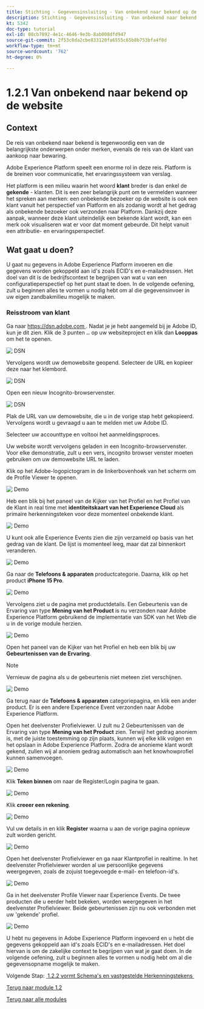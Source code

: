 ```yaml
---
title: Stichting - Gegevensinsluiting - Van onbekend naar bekend op de website
description: Stichting - Gegevensinsluiting - Van onbekend naar bekend op de website
kt: 5342
doc-type: tutorial
exl-id: 08cb7892-4e1c-4646-9e3b-8ab008dfd947
source-git-commit: 2f53c8da2cbe833120fa6555c65b8b753bfa4f8d
workflow-type: tm+mt
source-wordcount: '762'
ht-degree: 0%

---
```


# 1.2.1 Van onbekend naar bekend op de website

## Context

De reis van onbekend naar bekend is tegenwoordig een van de belangrijkste onderwerpen onder merken, evenals de reis van de klant van aankoop naar bewaring.

Adobe Experience Platform speelt een enorme rol in deze reis. Platform is de breinen voor communicatie, het ervaringssysteem van verslag.

Het platform is een milieu waarin het woord **klant** breder is dan enkel de **gekende** - klanten. Dit is een zeer belangrijk punt om te vermelden wanneer het spreken aan merken: een onbekende bezoeker op de website is ook een klant vanuit het perspectief van Platform en als zodanig wordt al het gedrag als onbekende bezoeker ook verzonden naar Platform. Dankzij deze aanpak, wanneer deze klant uiteindelijk een bekende klant wordt, kan een merk ook visualiseren wat er voor dat moment gebeurde. Dit helpt vanuit een attributie- en ervaringsperspectief.

## Wat gaat u doen?

U gaat nu gegevens in Adobe Experience Platform invoeren en die gegevens worden gekoppeld aan id&#39;s zoals ECID&#39;s en e-mailadressen. Het doel van dit is de bedrijfscontext te begrijpen van wat u van een configuratieperspectief op het punt staat te doen. In de volgende oefening, zult u beginnen alles te vormen u nodig hebt om al die gegevensinvoer in uw eigen zandbakmilieu mogelijk te maken.

### Reisstroom van klant

Ga naar [&#x200B; https://dsn.adobe.com &#x200B;](https://dsn.adobe.com). Nadat je je hebt aangemeld bij je Adobe ID, kun je dit zien. Klik de 3 punten **..** op uw websiteproject en klik dan **Looppas** om het te openen.

![&#x200B; DSN &#x200B;](./../../datacollection/module1.1/images/web8.png)

Vervolgens wordt uw demowebsite geopend. Selecteer de URL en kopieer deze naar het klembord.

![&#x200B; DSN &#x200B;](./../../gettingstarted/gettingstarted/images/web3.png)

Open een nieuw Incognito-browservenster.

![&#x200B; DSN &#x200B;](./../../gettingstarted/gettingstarted/images/web4.png)

Plak de URL van uw demowebsite, die u in de vorige stap hebt gekopieerd. Vervolgens wordt u gevraagd u aan te melden met uw Adobe ID.

Selecteer uw accounttype en voltooi het aanmeldingsproces.

Uw website wordt vervolgens geladen in een Incognito-browservenster. Voor elke demonstratie, zult u een vers, incognito browser venster moeten gebruiken om uw demowebsite URL te laden.

Klik op het Adobe-logopictogram in de linkerbovenhoek van het scherm om de Profile Viewer te openen.

![&#x200B; Demo &#x200B;](./images/pv1.png)

Heb een blik bij het paneel van de Kijker van het Profiel en het Profiel van de Klant in real time met **identiteitskaart van het Experience Cloud** als primaire herkenningsteken voor deze momenteel onbekende klant.

![&#x200B; Demo &#x200B;](./images/pv2.png)

U kunt ook alle Experience Events zien die zijn verzameld op basis van het gedrag van de klant. De lijst is momenteel leeg, maar dat zal binnenkort veranderen.

![&#x200B; Demo &#x200B;](./images/pv3.png)

Ga naar de **Telefoons &amp; apparaten** productcategorie. Daarna, klik op het product **iPhone 15 Pro**.

![&#x200B; Demo &#x200B;](./images/pv4.png)

Vervolgens ziet u de pagina met productdetails. Een Gebeurtenis van de Ervaring van type **Mening van het Product** is nu verzonden naar Adobe Experience Platform gebruikend de implementatie van SDK van het Web die u in de vorige module herzien.

![&#x200B; Demo &#x200B;](./images/pv5.png)

Open het paneel van de Kijker van het Profiel en heb een blik bij uw **Gebeurtenissen van de Ervaring**.

>[!NOTE]
>
>Vernieuw de pagina als u de gebeurtenis niet meteen ziet verschijnen.

![&#x200B; Demo &#x200B;](./images/pv6.png)

Ga terug naar de **Telefoons &amp; apparaten** categoriepagina, en klik een ander product. Er is een andere Experience Event verzonden naar Adobe Experience Platform.

Open het deelvenster Profielviewer. U zult nu 2 Gebeurtenissen van de Ervaring van type **Mening van het Product** zien. Terwijl het gedrag anoniem is, met de juiste toestemming op zijn plaats, kunnen wij elke klik volgen en het opslaan in Adobe Experience Platform. Zodra de anonieme klant wordt gekend, zullen wij al anoniem gedrag automatisch aan het knowhowprofiel kunnen samenvoegen.

![&#x200B; Demo &#x200B;](./images/pv7.png)

Klik **Teken binnen** om naar de Register/Login pagina te gaan.

![&#x200B; Demo &#x200B;](./images/pv8.png)

Klik **creeer een rekening**.

![&#x200B; Demo &#x200B;](./images/pv9.png)

Vul uw details in en klik **Register** waarna u aan de vorige pagina opnieuw zult worden gericht.

![&#x200B; Demo &#x200B;](./images/pv10.png)

Open het deelvenster Profielviewer en ga naar Klantprofiel in realtime. In het deelvenster Profielviewer worden al uw persoonlijke gegevens weergegeven, zoals de zojuist toegevoegde e-mail- en telefoon-id&#39;s.

![&#x200B; Demo &#x200B;](./images/pv11.png)

Ga in het deelvenster Profile Viewer naar Experience Events. De twee producten die u eerder hebt bekeken, worden weergegeven in het deelvenster Profielviewer. Beide gebeurtenissen zijn nu ook verbonden met uw &#39;gekende&#39; profiel.

![&#x200B; Demo &#x200B;](./images/pv12.png)

U hebt nu gegevens in Adobe Experience Platform ingevoerd en u hebt die gegevens gekoppeld aan id&#39;s zoals ECID&#39;s en e-mailadressen. Het doel hiervan is om de zakelijke context te begrijpen van wat je gaat doen. In de volgende oefening, zult u beginnen alles te vormen u nodig hebt om al die gegevensopname mogelijk te maken.

Volgende Stap: [&#x200B; 1.2.2 vormt Schema&#39;s en vastgestelde Herkenningstekens &#x200B;](./ex2.md)

[Terug naar module 1.2](./data-ingestion.md)

[Terug naar alle modules](../../../overview.md)
